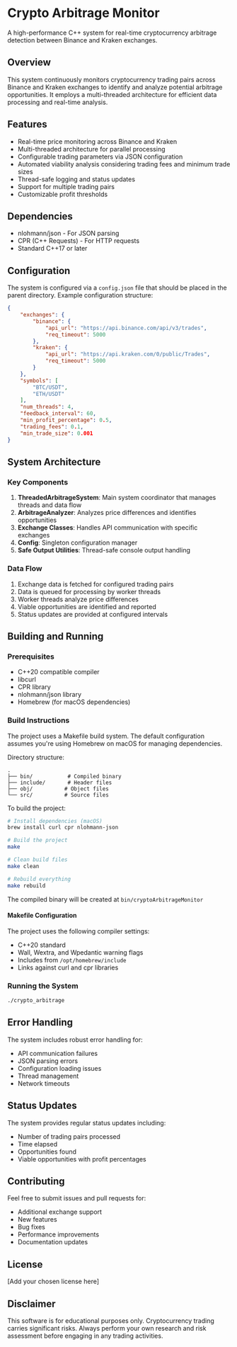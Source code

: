 # Crypto Arbitrage Monitor

A high-performance C++ system for real-time cryptocurrency arbitrage detection between Binance and Kraken exchanges.

## Overview

This system continuously monitors cryptocurrency trading pairs across Binance and Kraken exchanges to identify and analyze potential arbitrage opportunities. It employs a multi-threaded architecture for efficient data processing and real-time analysis.

## Features

- Real-time price monitoring across Binance and Kraken
- Multi-threaded architecture for parallel processing
- Configurable trading parameters via JSON configuration
- Automated viability analysis considering trading fees and minimum trade sizes
- Thread-safe logging and status updates
- Support for multiple trading pairs
- Customizable profit thresholds

## Dependencies

- nlohmann/json - For JSON parsing
- CPR (C++ Requests) - For HTTP requests
- Standard C++17 or later

## Configuration

The system is configured via a `config.json` file that should be placed in the parent directory. Example configuration structure:

```json
{
    "exchanges": {
        "binance": {
            "api_url": "https://api.binance.com/api/v3/trades",
            "req_timeout": 5000
        },
        "kraken": {
            "api_url": "https://api.kraken.com/0/public/Trades",
            "req_timeout": 5000
        }
    },
    "symbols": [
        "BTC/USDT",
        "ETH/USDT"
    ],
    "num_threads": 4,
    "feedback_interval": 60,
    "min_profit_percentage": 0.5,
    "trading_fees": 0.1,
    "min_trade_size": 0.001
}
```

## System Architecture

### Key Components

1. **ThreadedArbitrageSystem**: Main system coordinator that manages threads and data flow
2. **ArbitrageAnalyzer**: Analyzes price differences and identifies opportunities
3. **Exchange Classes**: Handles API communication with specific exchanges
4. **Config**: Singleton configuration manager
5. **Safe Output Utilities**: Thread-safe console output handling

### Data Flow

1. Exchange data is fetched for configured trading pairs
2. Data is queued for processing by worker threads
3. Worker threads analyze price differences
4. Viable opportunities are identified and reported
5. Status updates are provided at configured intervals

## Building and Running

### Prerequisites

- C++20 compatible compiler
- libcurl
- CPR library
- nlohmann/json library
- Homebrew (for macOS dependencies)

### Build Instructions

The project uses a Makefile build system. The default configuration assumes you're using Homebrew on macOS for managing dependencies.

Directory structure:
```
.
├── bin/           # Compiled binary
├── include/       # Header files
├── obj/          # Object files
└── src/          # Source files
```

To build the project:

```bash
# Install dependencies (macOS)
brew install curl cpr nlohmann-json

# Build the project
make

# Clean build files
make clean

# Rebuild everything
make rebuild
```

The compiled binary will be created at `bin/cryptoArbitrageMonitor`

#### Makefile Configuration

The project uses the following compiler settings:
- C++20 standard
- Wall, Wextra, and Wpedantic warning flags
- Includes from `/opt/homebrew/include`
- Links against curl and cpr libraries

### Running the System

```bash
./crypto_arbitrage
```

## Error Handling

The system includes robust error handling for:
- API communication failures
- JSON parsing errors
- Configuration loading issues
- Thread management
- Network timeouts

## Status Updates

The system provides regular status updates including:
- Number of trading pairs processed
- Time elapsed
- Opportunities found
- Viable opportunities with profit percentages

## Contributing

Feel free to submit issues and pull requests for:
- Additional exchange support
- New features
- Bug fixes
- Performance improvements
- Documentation updates

## License

[Add your chosen license here]

## Disclaimer

This software is for educational purposes only. Cryptocurrency trading carries significant risks. Always perform your own research and risk assessment before engaging in any trading activities.
